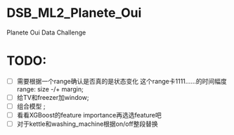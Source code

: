 # DSB_ML2_Planete_Oui
Planete Oui Data Challenge

# TODO:

- [ ] 需要根据一个range确认是否真的是状态变化 这个range卡1111……的时间幅度 range: size -/+ margin;
- [ ] 给TV和freezer加window;
- [ ] 组合模型 ;
- [ ] 看看XGBoost的feature importance再选选feature吧
- [ ] 对于kettle和washing_machine根据on/off整段替换
